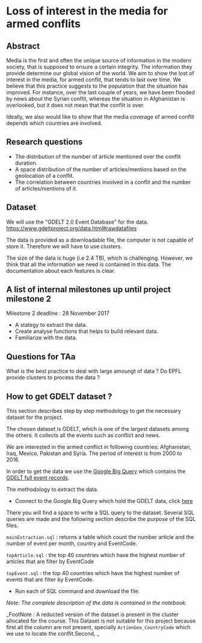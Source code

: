 # Loss of interest in the media for armed conflits

## Abstract

Media is the first and often the unique source of information in the modern society, that is supposed  to ensure a certain integrity. The information they provide determine our global vision of the world. 
We aim to show the lost of interest in the media, for armed conflit, that tends to last over time. We believe that this practice suggests to the population that the situation has improved. 
For instance, over the last couple of years, we have been flooded by news about the Syrian conflit, whereas the situation in Afghanistan is overlooked, but it does not mean that the conflit is over.

Ideally, we also would like to show that the media coverage of armed conflit depends which countries are involved.


## Research questions

* The distribution of the number of article mentioned over the conflit duration.
* A space distribution of the number of articles/mentions based on the geolocation of a conflit.
* The correlation between countries involved in a conflit and the number of articles/mentions of it.


## Dataset

We will use the "GDELT 2.0 Event Database" for the data. https://www.gdeltproject.org/data.html#rawdatafiles

The data is provided as a downloadable file, the computer is not capable of store it. Therefore we will have to use clusters.

The size of the data is huge (i.e 2.4 TB), which is challenging.  However, we think that all the information we need is contained in this data. The documentation about each features is clear.

## A list of internal milestones up until project milestone 2
Milestone 2 deadline : 28 November 2017

* A stategy to extract the data.
* Create analyse functions that helps to build relevant data.
* Familiarize with the data.

## Questions for TAa

What is the best practice to deal with large amoungt of data ?
Do EPFL provide clusters to process the data ?

## How to get GDELT dataset ?


This section describes step by step methodology to get the necessary dataset for the project.

The chosen dataset is GDELT, which is one of the largest datasets among the others. It collects all the events such as conflict and news. 

We are interested in the armed conflict in following countries: Afghanistan, Iraq, Mexico, Pakistan and Syria. The period of interest is from 2000 to 2016.

In order to get the data we use the [Google Big Query](https://cloud.google.com/bigquery/?hl=en)
which contains the [GDELT full event records](https://www.gdeltproject.org/data.html#googlebigquery).

The methodology to extract the data.

* Connect to the Google Big Query which hold the GDELT data, click [here](https://bigquery.cloud.google.com/table/gdelt-bq:full.events)

There you will find a space to write a SQL query to the dataset. Several SQL queries are made and the following section describe the purpose of the SQL files.



`mainExtraction.sql` : returns a table which count the number article and the number of event per month, country and EventCode.

`topArticle.sql` : the top 40 countries which have the highest number of articles that are filter by EventCode

`topEvent.sql` : the top 40 countries which have the highest number of events that are filter by EventCode.


* Run each of SQL command and download the file.


_Note: The complete description of the data is contained in the notebook._

_FootNote : A reducted version of the dataset is present in the cluster allocated for the course. This Dataset is not suitable for this project because  first all the column are not present, specially `ActionGeo_CountryCode` which we use to locate the conflit.Second, _


